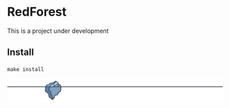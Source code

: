 # RedForest

This is a project under development

## Install

`make install`

![error displaying image -> media/footer.svg](media/footer.svg?raw=true "Title")


